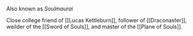 Also known as *Soulmaurai*

Close college friend of [[Lucas Kettleburn]], follower of [[Draconaster]], weilder of the [[Sword of Souls]], and master of the [[Plane of Souls]].